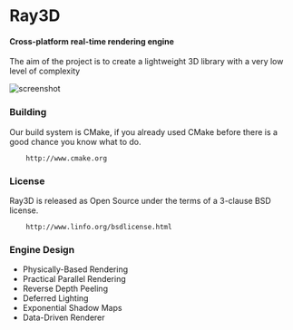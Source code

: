 Ray3D
========

#### Cross-platform real-time rendering engine ####

The aim of the project is to create a lightweight 3D library with a very low level of complexity

![screenshot](https://raw.githubusercontent.com/ray-cast/ray/master/screenshot/atmospheric.png)

### Building ###

Our build system is CMake, if you already used CMake before there is a good chance you know what to do.

```
    http://www.cmake.org
```

### License ###

Ray3D is released as Open Source under the terms of a 3-clause BSD license.

```
    http://www.linfo.org/bsdlicense.html
```

### Engine Design ###
* Physically-Based Rendering
* Practical Parallel Rendering
* Reverse Depth Peeling
* Deferred Lighting
* Exponential Shadow Maps
* Data-Driven Renderer
